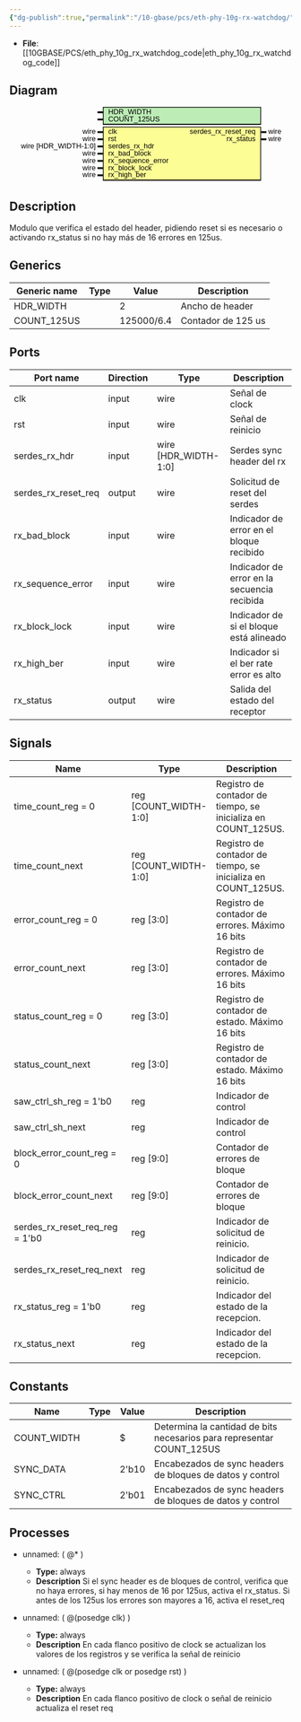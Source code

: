 ```yaml
---
{"dg-publish":true,"permalink":"/10-gbase/pcs/eth-phy-10g-rx-watchdog/"}
---
```


- **File**: [[10GBASE/PCS/eth_phy_10g_rx_watchdog_code\|eth_phy_10g_rx_watchdog_code]]

## Diagram
<svg xmlns="http://www.w3.org/2000/svg" version="1.1" xmlns:xlink="http://www.w3.org/1999/xlink" xmlns:svgjs="http://svgjs.com/svgjs" viewBox="0 0 785 210"><svg id="SvgjsSvg1002" width="2" height="0" focusable="false" style="overflow:hidden;top:-100%;left:-100%;position:absolute;opacity:0"><polyline id="SvgjsPolyline1003" points="245,0 260,0"></polyline><path id="SvgjsPath1004" d="M0 0 "></path></svg><rect id="SvgjsRect1006" width="440" height="50" fill="black" x="260" y="0"></rect><rect id="SvgjsRect1007" width="436" height="45" fill="#bdecb6" x="262" y="2"></rect><text id="SvgjsText1008" font-family="Helvetica" x="240" y="-5.698437500000001" font-size="20" text-anchor="end" family="Helvetica" size="20" anchor="end" svgjs:data="{&quot;leading&quot;:&quot;1.3&quot;}"><tspan id="SvgjsTspan1009" dy="26" x="240" svgjs:data="{&quot;newLined&quot;:true}">    </tspan></text><text id="SvgjsText1010" font-family="Helvetica" x="275" y="-5.698437500000001" font-size="20" text-anchor="start" family="Helvetica" size="20" anchor="start" svgjs:data="{&quot;leading&quot;:&quot;1.3&quot;}"><tspan id="SvgjsTspan1011" dy="26" x="275" svgjs:data="{&quot;newLined&quot;:true}">   HDR_WIDTH </tspan></text><line id="SvgjsLine1012" x1="245" y1="15" x2="260" y2="15" stroke-linecap="rec" stroke="black" stroke-width="5"></line><text id="SvgjsText1013" font-family="Helvetica" x="240" y="14.3015625" font-size="20" text-anchor="end" family="Helvetica" size="20" anchor="end" svgjs:data="{&quot;leading&quot;:&quot;1.3&quot;}"><tspan id="SvgjsTspan1014" dy="26" x="240" svgjs:data="{&quot;newLined&quot;:true}">    </tspan></text><text id="SvgjsText1015" font-family="Helvetica" x="275" y="14.3015625" font-size="20" text-anchor="start" family="Helvetica" size="20" anchor="start" svgjs:data="{&quot;leading&quot;:&quot;1.3&quot;}"><tspan id="SvgjsTspan1016" dy="26" x="275" svgjs:data="{&quot;newLined&quot;:true}">   COUNT_125US </tspan></text><line id="SvgjsLine1017" x1="245" y1="35" x2="260" y2="35" stroke-linecap="rec" stroke="black" stroke-width="5"></line><rect id="SvgjsRect1018" width="440" height="150" fill="black" x="260" y="55"></rect><rect id="SvgjsRect1019" width="436" height="145" fill="#fdfd96" x="262" y="57"></rect><text id="SvgjsText1020" font-family="Helvetica" x="240" y="49.3015625" font-size="20" text-anchor="end" family="Helvetica" size="20" anchor="end" svgjs:data="{&quot;leading&quot;:&quot;1.3&quot;}"><tspan id="SvgjsTspan1021" dy="26" x="240" svgjs:data="{&quot;newLined&quot;:true}">   wire </tspan></text><text id="SvgjsText1022" font-family="Helvetica" x="275" y="49.3015625" font-size="20" text-anchor="start" family="Helvetica" size="20" anchor="start" svgjs:data="{&quot;leading&quot;:&quot;1.3&quot;}"><tspan id="SvgjsTspan1023" dy="26" x="275" svgjs:data="{&quot;newLined&quot;:true}">   clk </tspan></text><line id="SvgjsLine1024" x1="245" y1="70" x2="260" y2="70" stroke-linecap="rec" stroke="black" stroke-width="5"></line><text id="SvgjsText1025" font-family="Helvetica" x="240" y="69.3015625" font-size="20" text-anchor="end" family="Helvetica" size="20" anchor="end" svgjs:data="{&quot;leading&quot;:&quot;1.3&quot;}"><tspan id="SvgjsTspan1026" dy="26" x="240" svgjs:data="{&quot;newLined&quot;:true}">   wire </tspan></text><text id="SvgjsText1027" font-family="Helvetica" x="275" y="69.3015625" font-size="20" text-anchor="start" family="Helvetica" size="20" anchor="start" svgjs:data="{&quot;leading&quot;:&quot;1.3&quot;}"><tspan id="SvgjsTspan1028" dy="26" x="275" svgjs:data="{&quot;newLined&quot;:true}">   rst </tspan></text><line id="SvgjsLine1029" x1="245" y1="90" x2="260" y2="90" stroke-linecap="rec" stroke="black" stroke-width="5"></line><text id="SvgjsText1030" font-family="Helvetica" x="240" y="89.3015625" font-size="20" text-anchor="end" family="Helvetica" size="20" anchor="end" svgjs:data="{&quot;leading&quot;:&quot;1.3&quot;}"><tspan id="SvgjsTspan1031" dy="26" x="240" svgjs:data="{&quot;newLined&quot;:true}">   wire [HDR_WIDTH-1:0] </tspan></text><text id="SvgjsText1032" font-family="Helvetica" x="275" y="89.3015625" font-size="20" text-anchor="start" family="Helvetica" size="20" anchor="start" svgjs:data="{&quot;leading&quot;:&quot;1.3&quot;}"><tspan id="SvgjsTspan1033" dy="26" x="275" svgjs:data="{&quot;newLined&quot;:true}">   serdes_rx_hdr </tspan></text><line id="SvgjsLine1034" x1="245" y1="110" x2="260" y2="110" stroke-linecap="rec" stroke="black" stroke-width="5"></line><text id="SvgjsText1035" font-family="Helvetica" x="240" y="109.3015625" font-size="20" text-anchor="end" family="Helvetica" size="20" anchor="end" svgjs:data="{&quot;leading&quot;:&quot;1.3&quot;}"><tspan id="SvgjsTspan1036" dy="26" x="240" svgjs:data="{&quot;newLined&quot;:true}">   wire </tspan></text><text id="SvgjsText1037" font-family="Helvetica" x="275" y="109.3015625" font-size="20" text-anchor="start" family="Helvetica" size="20" anchor="start" svgjs:data="{&quot;leading&quot;:&quot;1.3&quot;}"><tspan id="SvgjsTspan1038" dy="26" x="275" svgjs:data="{&quot;newLined&quot;:true}">   rx_bad_block </tspan></text><line id="SvgjsLine1039" x1="245" y1="130" x2="260" y2="130" stroke-linecap="rec" stroke="black" stroke-width="5"></line><text id="SvgjsText1040" font-family="Helvetica" x="240" y="129.3015625" font-size="20" text-anchor="end" family="Helvetica" size="20" anchor="end" svgjs:data="{&quot;leading&quot;:&quot;1.3&quot;}"><tspan id="SvgjsTspan1041" dy="26" x="240" svgjs:data="{&quot;newLined&quot;:true}">   wire </tspan></text><text id="SvgjsText1042" font-family="Helvetica" x="275" y="129.3015625" font-size="20" text-anchor="start" family="Helvetica" size="20" anchor="start" svgjs:data="{&quot;leading&quot;:&quot;1.3&quot;}"><tspan id="SvgjsTspan1043" dy="26" x="275" svgjs:data="{&quot;newLined&quot;:true}">   rx_sequence_error </tspan></text><line id="SvgjsLine1044" x1="245" y1="150" x2="260" y2="150" stroke-linecap="rec" stroke="black" stroke-width="5"></line><text id="SvgjsText1045" font-family="Helvetica" x="240" y="149.3015625" font-size="20" text-anchor="end" family="Helvetica" size="20" anchor="end" svgjs:data="{&quot;leading&quot;:&quot;1.3&quot;}"><tspan id="SvgjsTspan1046" dy="26" x="240" svgjs:data="{&quot;newLined&quot;:true}">   wire </tspan></text><text id="SvgjsText1047" font-family="Helvetica" x="275" y="149.3015625" font-size="20" text-anchor="start" family="Helvetica" size="20" anchor="start" svgjs:data="{&quot;leading&quot;:&quot;1.3&quot;}"><tspan id="SvgjsTspan1048" dy="26" x="275" svgjs:data="{&quot;newLined&quot;:true}">   rx_block_lock </tspan></text><line id="SvgjsLine1049" x1="245" y1="170" x2="260" y2="170" stroke-linecap="rec" stroke="black" stroke-width="5"></line><text id="SvgjsText1050" font-family="Helvetica" x="240" y="169.3015625" font-size="20" text-anchor="end" family="Helvetica" size="20" anchor="end" svgjs:data="{&quot;leading&quot;:&quot;1.3&quot;}"><tspan id="SvgjsTspan1051" dy="26" x="240" svgjs:data="{&quot;newLined&quot;:true}">   wire </tspan></text><text id="SvgjsText1052" font-family="Helvetica" x="275" y="169.3015625" font-size="20" text-anchor="start" family="Helvetica" size="20" anchor="start" svgjs:data="{&quot;leading&quot;:&quot;1.3&quot;}"><tspan id="SvgjsTspan1053" dy="26" x="275" svgjs:data="{&quot;newLined&quot;:true}">   rx_high_ber </tspan></text><line id="SvgjsLine1054" x1="245" y1="190" x2="260" y2="190" stroke-linecap="rec" stroke="black" stroke-width="5"></line><text id="SvgjsText1055" font-family="Helvetica" x="720" y="49.3015625" font-size="20" text-anchor="start" family="Helvetica" size="20" anchor="start" svgjs:data="{&quot;leading&quot;:&quot;1.3&quot;}"><tspan id="SvgjsTspan1056" dy="26" x="720" svgjs:data="{&quot;newLined&quot;:true}">   wire </tspan></text><text id="SvgjsText1057" font-family="Helvetica" x="685" y="49.3015625" font-size="20" text-anchor="end" family="Helvetica" size="20" anchor="end" svgjs:data="{&quot;leading&quot;:&quot;1.3&quot;}"><tspan id="SvgjsTspan1058" dy="26" x="685" svgjs:data="{&quot;newLined&quot;:true}">   serdes_rx_reset_req </tspan></text><line id="SvgjsLine1059" x1="700" y1="70" x2="715" y2="70" stroke-linecap="rec" stroke="black" stroke-width="5"></line><text id="SvgjsText1060" font-family="Helvetica" x="720" y="69.3015625" font-size="20" text-anchor="start" family="Helvetica" size="20" anchor="start" svgjs:data="{&quot;leading&quot;:&quot;1.3&quot;}"><tspan id="SvgjsTspan1061" dy="26" x="720" svgjs:data="{&quot;newLined&quot;:true}">   wire </tspan></text><text id="SvgjsText1062" font-family="Helvetica" x="685" y="69.3015625" font-size="20" text-anchor="end" family="Helvetica" size="20" anchor="end" svgjs:data="{&quot;leading&quot;:&quot;1.3&quot;}"><tspan id="SvgjsTspan1063" dy="26" x="685" svgjs:data="{&quot;newLined&quot;:true}">   rx_status </tspan></text><line id="SvgjsLine1064" x1="700" y1="90" x2="715" y2="90" stroke-linecap="rec" stroke="black" stroke-width="5"></line></svg>
## Description

Modulo que verifica el estado del header, pidiendo reset si es necesario o activando rx_status si no hay más de 16 errores en 125us.

## Generics

| Generic name | Type | Value      | Description        |
| ------------ | ---- | ---------- | ------------------ |
| HDR_WIDTH    |      | 2          | Ancho de header    |
| COUNT_125US  |      | 125000/6.4 | Contador de 125 us |

## Ports

| Port name           | Direction | Type                 | Description                                 |
| ------------------- | --------- | -------------------- | ------------------------------------------- |
| clk                 | input     | wire                 | Señal de clock                              |
| rst                 | input     | wire                 | Señal de reinicio                           |
| serdes_rx_hdr       | input     | wire [HDR_WIDTH-1:0] | Serdes sync header del rx                   |
| serdes_rx_reset_req | output    | wire                 | Solicitud de reset del serdes               |
| rx_bad_block        | input     | wire                 | Indicador de error en el bloque recibido    |
| rx_sequence_error   | input     | wire                 | Indicador de error en la secuencia recibida |
| rx_block_lock       | input     | wire                 | Indicador de si el bloque está alineado     |
| rx_high_ber         | input     | wire                 | Indicador si el ber rate error es alto      |
| rx_status           | output    | wire                 | Salida del estado del receptor              |

## Signals

| Name                           | Type                  | Description                                                   |
| ------------------------------ | --------------------- | ------------------------------------------------------------- |
| time_count_reg = 0             | reg [COUNT_WIDTH-1:0] | Registro de contador de tiempo, se inicializa en COUNT_125US. |
| time_count_next                | reg [COUNT_WIDTH-1:0] | Registro de contador de tiempo, se inicializa en COUNT_125US. |
| error_count_reg = 0            | reg [3:0]             | Registro de contador de errores. Máximo 16 bits               |
| error_count_next               | reg [3:0]             | Registro de contador de errores. Máximo 16 bits               |
| status_count_reg = 0           | reg [3:0]             | Registro de contador de estado. Máximo 16 bits                |
| status_count_next              | reg [3:0]             | Registro de contador de estado. Máximo 16 bits                |
| saw_ctrl_sh_reg = 1'b0         | reg                   | Indicador de control                                          |
| saw_ctrl_sh_next               | reg                   | Indicador de control                                          |
| block_error_count_reg = 0      | reg [9:0]             | Contador de errores de bloque                                 |
| block_error_count_next         | reg [9:0]             | Contador de errores de bloque                                 |
| serdes_rx_reset_req_reg = 1'b0 | reg                   | Indicador de solicitud de reinicio.                           |
| serdes_rx_reset_req_next       | reg                   | Indicador de solicitud de reinicio.                           |
| rx_status_reg = 1'b0           | reg                   | Indicador del estado de la recepcion.                         |
| rx_status_next                 | reg                   | Indicador del estado de la recepcion.                         |

## Constants

| Name        | Type | Value | Description                                                           |
| ----------- | ---- | ----- | --------------------------------------------------------------------- |
| COUNT_WIDTH |      | $     | Determina la cantidad de bits necesarios para representar COUNT_125US |
| SYNC_DATA   |      | 2'b10 | Encabezados de sync headers de bloques de datos y control             |
| SYNC_CTRL   |      | 2'b01 | Encabezados de sync headers de bloques de datos y control             |

## Processes
- unnamed: ( @* )
  - **Type:** always
  - **Description**
Si el sync header es de bloques de control, verifica que no haya errores, si hay menos de 16 por 125us, activa el rx_status.
Si antes de los 125us los errores son mayores a 16, activa el reset_req
 
- unnamed: ( @(posedge clk) )
  - **Type:** always
  - **Description**
 En cada flanco positivo de clock se actualizan los valores de los registros y se verifica la señal de reinicio 
- unnamed: ( @(posedge clk or posedge rst) )
  - **Type:** always
  - **Description**
 En cada flanco positivo de clock o señal de reinicio actualiza el reset req 
